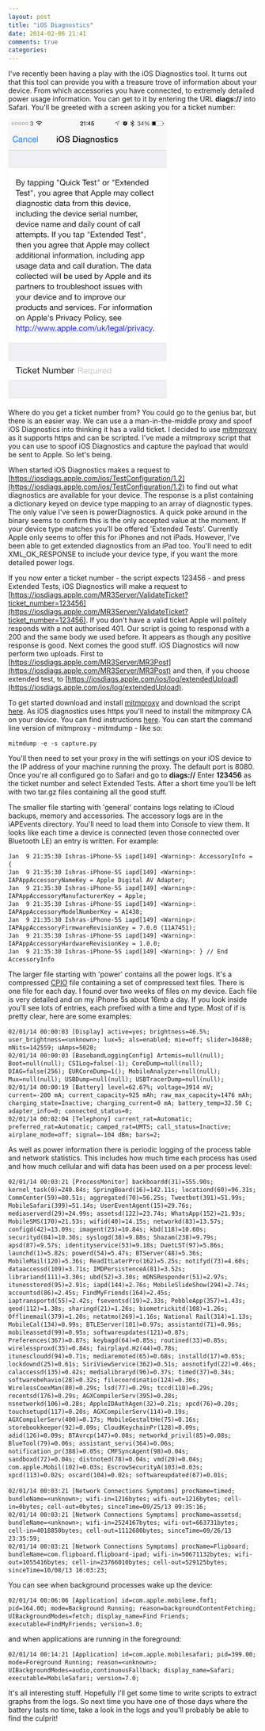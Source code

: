 ```yaml
---
layout: post
title: "iOS Diagnostics"
date: 2014-02-06 21:41
comments: true
categories: 
---
```


I've recently been having a play with the iOS Diagnostics tool. It turns out that this tool can provide you with a treasure trove of information about your device. From which accessories you have connected, to extremely detailed power usage information. You can get to it by entering the URL **diags://** into Safari. <!-- more --> You'll be greeted with a screen asking you for a ticket number:

![Screenshot](/images/IMG_9491.PNG)



Where do you get a ticket number from? You could go to the genius bar, but there is an easier way. We can use a a man-in-the-middle proxy and spoof iOS Diagnostics into thinking it has a valid ticket. I decided to use [mitmproxy](http://mitmproxy.org) as it supports https and can be scripted. I've made a mitmproxy script that you can use to spoof iOS Diagnostics and capture the payload that would be sent to Apple. So let's being.

When started iOS Diagnostics makes a request to [https://iosdiags.apple.com/ios/TestConfiguration/1.2](https://iosdiags.apple.com/ios/TestConfiguration/1.2) to find out what diagnostics are available for your device. The response is a plist containing a dictionary keyed on device type mapping to an array of diagnostic types. The only value I've seen is powerDiagnostics. A quick poke around in the binary seems to confirm this is the only accepted value at the moment. If your device type matches you'll be offered 'Extended Tests'. Currently Apple only seems to offer this for iPhones and not iPads. However, I've been able to get extended diagnostics from an iPad too. You'll need to edit XML_OK_RESPONSE to include your device type, if you want the more detailed power logs. 

If you now enter a ticket number - the script expects 123456 - and press Extended Tests, iOS Diagnostics will make a request to [https://iosdiags.apple.com/MR3Server/ValidateTicket?ticket_number=123456](https://iosdiags.apple.com/MR3Server/ValidateTicket?ticket_number=123456). If you don't have a valid ticket Apple will politely responds with a not authorised 401. Our script is going to responsd with a 200 and the same body we used before. It appears as though any positive response is good. Next comes the good stuff. iOS Diagnostics will now perform two uploads. First to [https://iosdiags.apple.com/MR3Server/MR3Post](https://iosdiags.apple.com/MR3Server/MR3Post) and then, if you choose extended test, to [https://iosdiags.apple.com/ios/log/extendedUpload](https://iosdiags.apple.com/ios/log/extendedUpload). 

To get started download and install [mitmproxy](http://mitmproxy.org/) and download the script [here](downloads/capture.py). As iOS diagnostics uses https you'll need to install the mitmproxy CA on your device. You can find instructions [here](http://mitmproxy.org/doc/ssl.html). You can start the command line version of mitmproxy - mitmdump - like so:

```
mitmdump -e -s capture.py 
```

You'll then need to set your proxy in the wifi settings on your iOS device to the IP address of your machine running the proxy. The default port is 8080. Once you're all configured go to Safari and go to **diags://** Enter **123456** as the ticket number and select Extended Tests. After a short time you'll be left with two tar.gz files containing all the good stuff.

The smaller file starting with 'general' contains logs relating to iCloud backups, memory and accessories.  The accessory logs are in the iAPEvents directory. You'll need to load them into Console to view them. It looks like each time a device is connected (even those connected over Bluetooth LE) an entry is written.  For example:

```
Jan  9 21:35:30 Ishras-iPhone-5S iapd[149] <Warning>: AccessoryInfo = {
Jan  9 21:35:30 Ishras-iPhone-5S iapd[149] <Warning>:     IAPAppAccessoryNameKey = Apple Digital AV Adapter;
Jan  9 21:35:30 Ishras-iPhone-5S iapd[149] <Warning>:     IAPAppAccessoryManufacturerKey = Apple;
Jan  9 21:35:30 Ishras-iPhone-5S iapd[149] <Warning>:     IAPAppAccessoryModelNumberKey = A1438;
Jan  9 21:35:30 Ishras-iPhone-5S iapd[149] <Warning>:     IAPAppAccessoryFirmwareRevisionKey = 7.0.0 (11A7451);
Jan  9 21:35:30 Ishras-iPhone-5S iapd[149] <Warning>:     IAPAppAccessoryHardwareRevisionKey = 1.0.0;
Jan  9 21:35:30 Ishras-iPhone-5S iapd[149] <Warning>: } // End AccessoryInfo
```

The larger file starting with 'power' contains all the power logs. It's a compressed [CPIO](http://en.wikipedia.org/wiki/Cpio) file containing a set of compressed text files. There is one file for each day. I found over two weeks of files on my device. Each file is very detailed and on my iPhone 5s about 16mb a day. If you look inside you'll see lots of entries, each prefixed with a time and type. Most of if is pretty clear, here are some examples:

``` 
02/01/14 00:00:03 [Display] active=yes; brightness=46.5%; user_brightness=<unknown>; lux=5; als=enabled; mie=off; slider=30480; mNits=142559; uAmps=5028;
02/01/14 00:00:03 [BasebandLoggingConfig] Artemis=null(null); Boot=null(null); CSILog=false(-1); CoreDump=null(null); DIAG=false(256); EURCoreDump=1(); MobileAnalyzer=null(null); Mux=null(null); USBDump=null(null); USBTracerDump=null(null);
02/01/14 00:00:19 [Battery] level=62.67%; voltage=3914 mV; current=-200 mA; current_capacity=925 mAh; raw_max_capacity=1476 mAh; charging_state=Inactive; charging_current=0 mA; battery_temp=32.50 C; adapter_info=0; connected_status=0;
02/01/14 00:02:04 [Telephony] current_rat=Automatic; preferred_rat=Automatic; camped_rat=UMTS; call_status=Inactive; airplane_mode=off; signal=-104 dBm; bars=2;
```

As well as power information there is periodic logging of the process table and network statistics. This includes how much time each process has used and how much cellular and wifi data has been used on  a per process level:

``` 
02/01/14 00:03:21 [ProcessMonitor] backboardd(31)=555.90s; kernel_task(0)=240.84s; SpringBoard(16)=142.11s; locationd(60)=96.31s; CommCenter(59)=80.51s; aggregated(70)=56.25s; Tweetbot(391)=51.99s; MobileSafari(399)=51.14s; UserEventAgent(15)=29.76s; mediaserverd(29)=24.99s; assetsd(122)=23.74s; WhatsApp(152)=21.93s; MobileSMS(170)=21.53s; wifid(40)=14.15s; networkd(83)=13.57s; configd(42)=13.09s; imagent(23)=10.84s; kbd(118)=10.60s; securityd(84)=10.30s; syslogd(38)=9.88s; Shazam(238)=9.79s; apsd(87)=9.57s; identityservice(53)=9.18s; DuetLST(97)=5.86s; launchd(1)=5.82s; powerd(54)=5.47s; BTServer(48)=5.36s; MobileMail(120)=5.36s; ReadItLaterPro(162)=5.25s; notifyd(73)=4.60s; dataaccessd(109)=3.71s; IMDPersistenceA(81)=3.52s; librariand(111)=3.30s; ubd(52)=3.30s; mDNSResponder(51)=2.97s; itunesstored(95)=2.91s; iapd(144)=2.76s; MobileSlideShow(294)=2.74s; accountsd(86)=2.45s; FindMyFriends(164)=2.45s; iaptransportd(55)=2.42s; fseventsd(19)=2.33s; PebbleApp(357)=1.43s; geod(112)=1.38s; sharingd(21)=1.26s; biometrickitd(108)=1.26s; Offlinemail(379)=1.20s; netatmo(269)=1.16s; National Rail(314)=1.13s; MobileCal(134)=0.99s; BTLEServer(101)=0.97s; assistantd(71)=0.96s; mobileassetd(99)=0.95s; softwareupdates(121)=0.87s; Preferences(367)=0.87s; keybagd(64)=0.85s; routined(33)=0.85s; wirelessproxd(35)=0.84s; fairplayd.H2(44)=0.78s; itunescloudd(94)=0.71s; mediaremoted(65)=0.68s; installd(17)=0.65s; lockdownd(25)=0.61s; SiriViewService(362)=0.51s; aosnotifyd(22)=0.46s; calaccessd(135)=0.42s; medialibraryd(96)=0.37s; timed(37)=0.34s; softwarebehavio(28)=0.32s; filecoordinatio(124)=0.30s; WirelessCoexMan(80)=0.29s; lsd(77)=0.29s; tccd(110)=0.29s; recentsd(176)=0.29s; AGXCompilerServ(395)=0.28s; nsnetworkd(106)=0.28s; AppleIDAuthAgen(32)=0.21s; xpcd(76)=0.20s; touchsetupd(117)=0.20s; AGXCompilerServ(114)=0.19s; AGXCompilerServ(400)=0.17s; MobileGestaltHe(75)=0.16s; storebookkeeper(92)=0.09s; CloudKeychainPr(128)=0.09s; adid(126)=0.09s; BTAvrcp(147)=0.08s; networkd_privil(85)=0.08s; BlueTool(79)=0.06s; assistant_servi(364)=0.06s; notification_pr(388)=0.05s; CMFSyncAgent(98)=0.04s; sandboxd(72)=0.04s; distnoted(78)=0.04s; vmd(20)=0.04s; com.apple.Mobil(102)=0.03s; EscrowSecurityA(103)=0.03s; xpcd(113)=0.02s; oscard(104)=0.02s; softwareupdated(67)=0.01s;

02/01/14 00:03:21 [Network Connections Symptoms] procName=timed; bundleName=<unknown>; wifi-in=1216bytes; wifi-out=1216bytes; cell-in=0bytes; cell-out=0bytes; sinceTime=09/25/13 09:35:16;
02/01/14 00:03:21 [Network Connections Symptoms] procName=assetsd; bundleName=<unknown>; wifi-in=2524167bytes; wifi-out=663731bytes; cell-in=4018850bytes; cell-out=1112680bytes; sinceTime=09/26/13 23:35:59;
02/01/14 00:03:21 [Network Connections Symptoms] procName=Flipboard; bundleName=com.flipboard.flipboard-ipad; wifi-in=50671132bytes; wifi-out=1055416bytes; cell-in=23766010bytes; cell-out=529125bytes; sinceTime=10/08/13 16:03:23;
```

You can see when background processes wake up the device:

``` 
02/01/14 00:06:06 [Application] id=com.apple.mobileme.fmf1; pid=164.00; mode=Background Running; reason=backgroundContentFetching; UIBackgroundModes=fetch; display_name=Find Friends; executable=FindMyFriends; version=3.0;
```

and when applications are running in the foreground:

``` 
02/01/14 00:14:21 [Application] id=com.apple.mobilesafari; pid=399.00; mode=Foreground Running; reason=<unknown>; UIBackgroundModes=audio,continuousFallback; display_name=Safari; executable=MobileSafari; version=7.0;
```

It's all interesting stuff. Hopefully I'll get some time to write scripts to extract graphs from the logs. So next time you have one of those days where the battery lasts no time, take a look in the logs and you'll probably be able to find the culprit!
